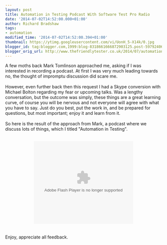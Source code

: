 ```yaml
---
layout: post
title: Automation in Testing Podcast With Software Test Pro Radio
date: '2014-07-02T14:52:00.000+01:00'
author: Richard Bradshaw
tags:
- automation
modified_time: '2014-07-02T14:52:00.394+01:00'
thumbnail: https://ytimg.googleusercontent.com/vi/UonH_5-X14k/0.jpg
blogger_id: tag:blogger.com,1999:blog-8318661666872903125.post-597924060623409021
blogger_orig_url: http://www.thefriendlytester.co.uk/2014/07/automation-in-testing-podcast-with.html
---
```


A few moths back Mark Tomlinson approached me, asking if I was interested in recording a podcast. At first I was very much leading towards no, the thought of impromptu discussion did scare me.<br /><br />However, even further back then this request I had a Skype conversion with Michael Bolton regarding my fear or upcoming talks. Was a lengthy conversation, but the outcome was simply, these things are a great learning curve, of course you will be nervous and not everyone will agree with what you have to say. Just do you best, put the work in, and be prepared for questions, but most important; enjoy it and learn from it.<br /><br />So here is the result of the approach from Mark, a podcast where we discuss lots of things, which I titled "Automation in Testing".<br /><br /><div class="separator" style="clear: both; text-align: center;"><object width="320" height="266" class="BLOGGER-youtube-video" classid="clsid:D27CDB6E-AE6D-11cf-96B8-444553540000" codebase="http://download.macromedia.com/pub/shockwave/cabs/flash/swflash.cab#version=6,0,40,0" data-thumbnail-src="https://ytimg.googleusercontent.com/vi/UonH_5-X14k/0.jpg"><param name="movie" value="https://youtube.googleapis.com/v/UonH_5-X14k&source=uds" /><param name="bgcolor" value="#FFFFFF" /><param name="allowFullScreen" value="true" /><embed width="320" height="266"  src="https://youtube.googleapis.com/v/UonH_5-X14k&source=uds" type="application/x-shockwave-flash" allowfullscreen="true"></embed></object></div><br /><br />Enjoy, appreciate all feedback.